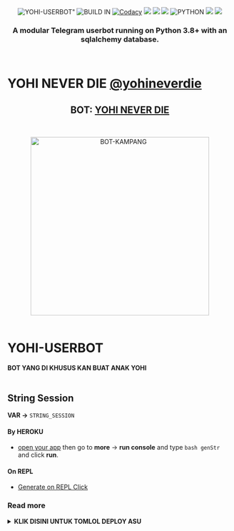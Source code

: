 <p align="center">
    <img alt=YOHI-USERBOT" src="https://img.shields.io/badge/YOHI%20VERSION-4.+-brightgreen"/>
    <img alt="BUILD IN" src="https://img.shields.io/badge/BUILD%20-Last Day-brightgreen"/>
    <a href="https://travis-ci.com/ManusiaRakitan/Kampang-Bot.svg?branch=Kampang" /></a>
    <a href="https://app.codacy.com/gh/ManusiaRakitan/Kampang-Bot/dashboard"> <img src="https://img.shields.io/codacy/grade/a8f0747a964e4712818a28d2a7f4edd3?color=blue&logo=codacy&style=for-the-badge" alt="Codacy" /></a>
    <a href="https://github.com/ManusiaRakitan/Kampang-Bot"> <img src="https://img.shields.io/github/repo-size/ManusiaRakitan/Kampang-Bot?logo=github&style=for-the-badge" /></a>
    <a href="https://github.com/ManusiaRakitan/Kampang-Bot/network/members"> <img src="https://img.shields.io/github/forks/ManusiaRakitan/Kampang-Bot?logo=github&style=for-the-badge" /></a>
    <a href="https://pypi.org/project/Telethon/"> <img src="https://img.shields.io/pypi/v/telethon?label=telethon&logo=pypi&logoColor=white&style=for-the-badge" /></a>
    <img alt="PYTHON" src="https://img.shields.io/badge/PYTHON-v3.9.2-blue?style=for-the-badge&logo=appveyor"/>
    <a href="https://hub.docker.com/r/koala21/kampangbot"> <img src="https://img.shields.io/docker/image-size/koala21/kampangbot/buster?label=docker%20image%20size&logo=docker&style=for-the-badge" /></a>
    <a href="https://hub.docker.com/r/koala21/kampangbot/buster"> <img src="https://img.shields.io/docker/v/koala21/kampangbot/buster?label=docker%20version&logo=docker&style=for-the-badge" /></a>
   </p>


<h3 align="center">A modular Telegram userbot running on Python 3.8+ with an sqlalchemy database.</h3>
<p align="center">&nbsp;</p>

# YOHI NEVER DIE [@yohineverdie](https://github.com/azelfirdaus/Bot-yohi)

<h2 align="center"><b>BOT: <a href="https://telegram.dog/mixiologist">YOHI NEVER DIE </a></b></h2>
<br>
<p align="center">
   <a href="https://github.com/ManusiaRakitan/Kampang-Bot"><img src="https://media0.giphy.com/media/Hs0cX9Z3RR77c0MMA7/giphy.gif" alt="BOT-KAMPANG" width=400px></a>
   <br>
   <br>
</p>
<h1>YOHI-USERBOT </h1>
<b>BOT YANG DI KHUSUS KAN BUAT ANAK YOHI</b>
<br>
<br>

## String Session
**VAR ->** `STRING_SESSION`
#### By HEROKU
- [open your app](https://dashboard.heroku.com/apps/) then go to **more** -> **run console** and type `bash genStr` and click **run**.
#### On REPL
- [Generate on REPL Click](https://repl.it/@ManusiaRakitan/stringsession#README.md)
### Read more
<details>
  <summary><b>KLIK DISINI UNTUK TOMLOL DEPLOY ASU</b></summary>

## CARA DEPLOY? JANGAN MALAS BACA TOLOL 😈

```
* **[HEROKU](https://www.heroku.com/) Method** 🔧

  > First get API_KE & API_HASH in my.telegram.org (required)

  > Get String Session on command below run in your terminal (required)

  > Next click Deploy the button below. 

  > Fill in the required fields on heroku

  > Finally turn on the app and check the logs (settings -> view logs) enjoy :)
```

* DENGAN HEROKU:
<p align="center">
   <a href = "https://heroku.com/deploy?template=https://github.com/ManusiaRakitan/Kampang-Bot/tree/Kampang"><img src="https://telegra.ph/file/34fa325c222a70badb02f.jpg" alt="Press to Takeoff" width="490px"></a>
</p>
<br>

## How to setup Google Drive
<p align="center"><a href="https://telegra.ph/How-To-Setup-Google-Drive-04-03"> <img src="https://raw.githubusercontent.com/ManusiaRakitan/Bot-Kampang/Kampang/userbot/resources/gd.png" alt="Click" width="210" height="34.45" /></a></p>

## Credits
*   [RaphielGang](https://github.com/RaphielGang) - Telegram-Paperplane
*   [AvinashReddy3108](https://github.com/AvinashReddy3108) - PaperplaneExtended
*   [Mkaraniya](https://github.com/mkaraniya) & [Dev73](https://github.com/Devp73) - OpenUserBot
*   [Mr.Miss](https://github.com/keselekpermen69) - UserButt
*   [adekmaulana](https://github.com/adekmaulana) - ProjectBish
*   [MoveAngel](https://github.com/MoveAngel) - One4uBot
*   [AidilAryanto](https://github.com/aidilaryanto) - ProjectDils 
*   [Alfianandaa](https://github.com/alfianandaa/ProjectAlf) - ProjectAlf
*   [AnggaR69s](https://github.com/GengKapak/DCLXVI) - DCLXVI
*   [kandnub](https://github.com/kandnub) - TG-UserBot
*   [༺αиυвιѕ༻](https://github.com/Dark-Princ3) - X-tra-Telegram
*   [Sahyam2019](https://github.com/sahyam2019/oub-remix) - oub-remix
*   [TeamUserge](https://github.com/UsergeTeam/Userge) - Userge
*   AND OTHER

## License
Licensed under [Raphielscape Public License](https://github.com/X-Newbie/XBot-Remix/blob/x-sql-extended/LICENSE) - Version 1.d, February 2020
